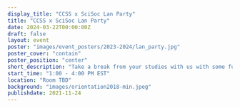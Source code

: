 ```yaml
---
display_title: "CCSS x SciSoc Lan Party"
title: "CCSS x SciSoc Lan Party"
date: 2024-03-22T00:00:00Z
draft: false
layout: event
poster: "images/event_posters/2023-2024/lan_party.jpg"
poster_cover: "contain"
poster_position: "center"
short_description: "Take a break from your studies with us with some fun multiplayer video games!"
start_time: "1:00 - 4:00 PM EST"
location: "Room TBD"
background: "images/orientation2018-min.jpeg"
publishdate: 2021-11-24
---
```

